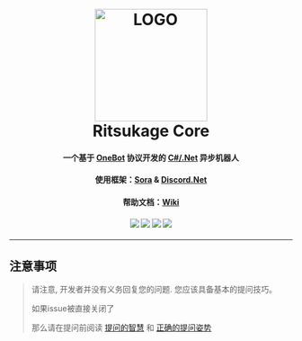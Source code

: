 <h1 align="center">
	<br>
	<img width="200" src="https://i.loli.net/2021/01/15/EwVmga4piWPjC87.png" alt="LOGO">
	<br>
    Ritsukage Core
	<h4 align="center">
        一个基于 <a href="https://github.com/howmanybots/onebot">OneBot</a> 协议开发的 <a href="https://dotnet.microsoft.com/download/dotnet/7.0">C#/.Net</a> 异步机器人
	</h4>
	<h4 align="center">
        使用框架：<a href="https://github.com/Yukari316/Sora">Sora</a> & <a href="https://github.com/discord-net/Discord.Net">Discord.Net</a>
	</h4>
	<h4 align="center">
        帮助文档：<a href="https://github.com/BAKAOLC/Ritsukage-Core/wiki/%E7%AE%80%E4%BB%8B">Wiki</a>
	</h4>
    <h4 align="center">
        <img src="https://img.shields.io/badge/OneBot-v11-black?style=for-the-badge">
        <img src="https://img.shields.io/github/license/BAKAOLC/Ritsukage-Core?style=for-the-badge&color=blueviolet">
        <img src="https://img.shields.io/github/stars/BAKAOLC/Ritsukage-Core?style=for-the-badge">
        <img src="https://img.shields.io/github/actions/workflow/status/BAKAOLC/Ritsukage-Core/.github/workflows/ci.yml?branch=master&style=for-the-badge">
	</h4>
</h1>

----
## 注意事项

> 请注意, 开发者并没有义务回复您的问题. 您应该具备基本的提问技巧。
>
> 如果issue被直接关闭了
>
> 那么请在提问前阅读 [提问的智慧](https://github.com/ryanhanwu/How-To-Ask-Questions-The-Smart-Way/blob/master/README-zh_CN.md) 和 [正确的提问姿势](https://github.com/tangx/Stop-Ask-Questions-The-Stupid-Ways/blob/master/README.md)
